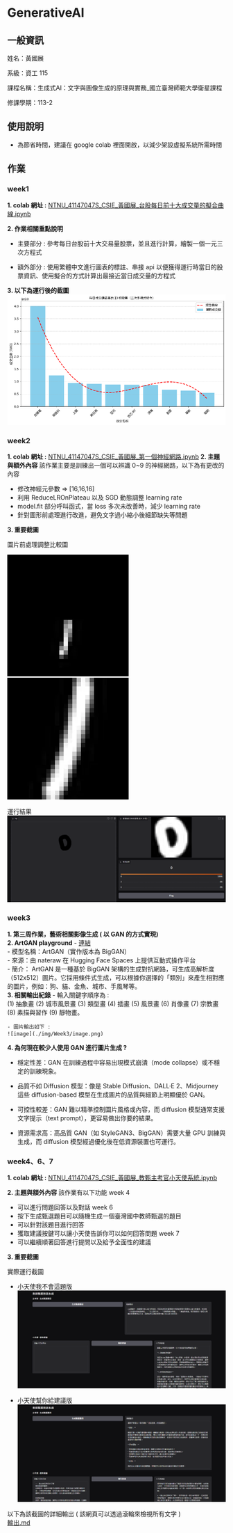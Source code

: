 # GenerativeAI 

## 一般資訊 
姓名：黃國展

系級：資工 115 

課程名稱：生成式AI：文字與圖像生成的原理與實務_國立臺灣師範大學衛星課程

修課學期：113-2

## 使用說明 
 - 為節省時間，建議在 google colab 裡面開啟，以減少架設虛擬系統所需時間

## 作業

### week1
**1. colab 網址 :**
[NTNU_41147047S_CSIE_黃國展_台股每日前十大成交量的擬合曲線.ipynb](https://colab.research.google.com/drive/10wTASH33ZNQgUuLIxnmcH6ymNYb-TrAF?usp=drive_linkLinks)

**2. 作業相關重點說明**
 - 主要部分 : 參考每日台股前十大交易量股票，並且進行計算，繪製一個一元三次方程式

 - 額外部分 : 使用繁體中文進行圖表的標註、串接 api 以便獲得運行時當日的股票資訊、使用擬合的方式計算出最接近當日成交量的方程式

**3. 以下為運行後的截圖**
![HW01_0218](img/HW01/output_0218.png)

### week2
**1. colab 網址 :**
[NTNU_41147047S_CSIE_黃國展_第一個神經網路.ipynb](https://colab.research.google.com/drive/1BpF-ga4kQRrdqR6OyWO_Aq1ITk7iB7vQ#scrollTo=FWK0fgKgCHa7)
**2. 主題與額外內容**
該作業主要是訓練出一個可以辨識 0~9 的神經網路，以下為有更改的內容

 - 修改神經元參數 => [16,16,16]
 - 利用 ReduceLROnPlateau 以及 SGD 動態調整 learning rate
 - model.fit 部分呼叫函式，當 loss 多次未改善時，減少 learning rate
 - 針對圖形前處理進行改進，避免文字過小縮小後細節缺失等問題

**3. 重要截圖**

圖片前處理調整比較圖

![before](img/HW02/before.webp)
![after](img/HW02/after.webp)

運行結果
![result](img/HW02/result.png)

### week3
**1. 第三周作業，藝術相關影像生成 ( 以 GAN 的方式實現)**\
**2. ArtGAN playground**
    - [連結](https://github.com/cs-chan/ArtGAN)\
    - 模型名稱：ArtGAN（實作版本為 BigGAN）\
    - 來源：由 nateraw 在 Hugging Face Spaces 上提供互動式操作平台\
    - 簡介：
ArtGAN 是一種基於 BigGAN 架構的生成對抗網路，可生成高解析度（512x512）圖片。它採用條件式生成，可以根據你選擇的「類別」來產生相對應的圖片，例如：狗、貓、金魚、城市、手風琴等。\
**3. 相關輸出紀錄**
    - 輸入關鍵字順序為 : \
        (1) 抽象畫
        (2) 城市風景畫
        (3) 類型畫
        (4) 插畫
        (5) 風景畫
        (6) 肖像畫
        (7) 宗教畫
        (8) 素描與習作
        (9) 靜物畫。



    - 圖片輸出如下 : 
    ![image](./img/Week3/image.png)

**4. 為何現在較少人使用 GAN 進行圖片生成 ?**

- 穩定性差：GAN 在訓練過程中容易出現模式崩潰（mode collapse）或不穩定的訓練現象。

- 品質不如 Diffusion 模型：像是 Stable Diffusion、DALL·E 2、Midjourney 這些 diffusion-based 模型在生成圖片的品質與細節上明顯優於 GAN。

- 可控性較差：GAN 難以精準控制圖片風格或內容，而 diffusion 模型通常支援文字提示（text prompt），更容易做出你要的結果。

- 資源需求高：高品質 GAN（如 StyleGAN3、BigGAN）需要大量 GPU 訓練與生成，而 diffusion 模型經過優化後在低資源裝置也可運行。

### week4、6、7
**1. colab 網址 :**
[NTNU_41147047S_CSIE_黃國展_教甄主考官小天使系統.ipynb](https://colab.research.google.com/drive/16C-mYX6QEWY4Z9uek8rVzwRYj06-tBVX?usp=sharing)

**2. 主題與額外內容**
該作業有以下功能
week 4 
 - 可以進行問題回答以及對話
week 6
 - 按下生成甄選題目可以隨機生成一個臺灣國中教師甄選的題目
 - 可以針對該題目進行回答
 - 獲取建議按鍵可以讓小天使告訴你可以如何回答問題
week 7
 - 可以繼續順著回答進行提問以及給予全面性的建議

**3. 重要截圖**

實際運行截圖
- 小天使我不會這題版
![小天使救命](img/HW03/blank.png)

- 小天使幫你給建議版
![小天使幫我修](img/HW03//angel.png)

以下為該截圖的詳細輸出 ( 該網頁可以透過滾輪來檢視所有文字 )\
[輸出.md](result/HW03/result.md)

